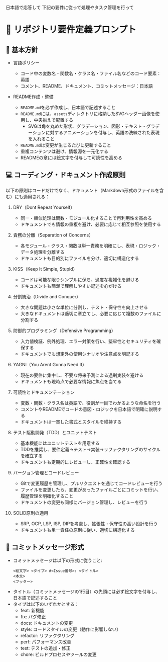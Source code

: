 
日本語で応答して
下記の要件に従って処理やタスク管理を行って


# 🔄 リポジトリ要件定義プロンプト

## 🌟 基本方針
- 言語ポリシー  
  - コード中の変数名・関数名・クラス名・ファイル名などのコード要素：英語  
  - コメント、README、ドキュメント、コミットメッセージ：日本語

- README作成・整備  
  - `README.md`を必ず作成し、日本語で記述すること  
  - `README.md`には、`assets`ディレクトリに格納したSVGヘッダー画像を使用し、中央揃えで配置する
    - SVGは角を丸めた形状、グラデーション、図形・テキスト・グラデーションに対するアニメーションを付与し、英語の洗練された表現を入れること
  - `README.md`は変更が生じるたびに更新すること
  - 重複コンテンツは避け、情報源を一元化する
  - READMEの章には絵文字を付与して可読性を高める

## 💻 コーディング・ドキュメント作成原則
以下の原則はコードだけでなく、ドキュメント（Markdown形式のファイルを含む）にも適用される：

1. DRY（Dont Repeat Yourself）  
   - 同一・類似処理は関数・モジュール化することで再利用性を高める
   - ドキュメントでも情報の重複を避け、必要に応じて相互参照を使用する

2. 責務の分離（Separation of Concerns）  
   - 各モジュール・クラス・関数は単一責務を明確にし、表現・ロジック・データ処理を分離する
   - ドキュメントも目的別にファイルを分け、適切に構造化する

3. KISS（Keep It Simple, Stupid）  
   - コードは可能な限りシンプルに保ち、過度な複雑化を避ける
   - ドキュメントも簡潔で理解しやすい記述を心がける

4. 分割統治（Divide and Conquer）  
   - 大きな問題は小さな単位に分割し、テスト・保守性を向上させる
   - 大きなドキュメントは適切に章立てし、必要に応じて複数のファイルに分割する

5. 防御的プログラミング（Defensive Programming）  
   - 入力値検証、例外処理、エラー対策を行い、堅牢性とセキュリティを確保する
   - ドキュメントでも想定外の使用シナリオや注意点を明記する

6. YAGNI（You Arent Gonna Need It）  
   - 現在の要件に集中し、不要な将来予測による過剰実装を避ける
   - ドキュメントも現時点で必要な情報に焦点を当てる

7. 可読性とドキュメンテーション  
   - 変数・関数・クラス名は英語で、役割が一目でわかるような命名を行う
   - コメントやREADMEでコードの意図・ロジックを日本語で明確に説明する
   - ドキュメントは一貫した書式とスタイルを維持する

8. テスト駆動開発（TDD）とユニットテスト  
   - 基本機能にはユニットテストを用意する
   - TDDを推奨し、要件定義→テスト→実装→リファクタリングのサイクルを確立する
   - ドキュメントも定期的にレビューし、正確性を確認する

9. バージョン管理とコードレビュー  
   - Gitで変更履歴を管理し、プルリクエストを通じてコードレビューを行う
   - ファイルを変更したら、変更があったファイルごとにコミットを行い、履歴管理を明確化すること
   - ドキュメントの変更も同様にバージョン管理し、レビューを行う

10. SOLID原則の適用  
    - SRP, OCP, LSP, ISP, DIPを考慮し、拡張性・保守性の高い設計を行う
    - ドキュメントも単一責任の原則に従い、適切に構造化する

## 📝 コミットメッセージ形式

- コミットメッセージは以下の形式に従うこと:
  ```
  <絵文字> <タイプ> #<Issue番号>: <タイトル>
  <本文>
  <フッター>
  ```
- タイトル（コミットメッセージの1行目）の先頭には必ず絵文字を付与し、日本語で記述すること  
- タイプは以下のいずれかとする：
  - feat: 新機能  
  - fix: バグ修正  
  - docs: ドキュメントの変更  
  - style: コードスタイルの変更（動作に影響しない）  
  - refactor: リファクタリング  
  - perf: パフォーマンス改善  
  - test: テストの追加・修正  
  - chore: ビルドプロセスやツールの変更
